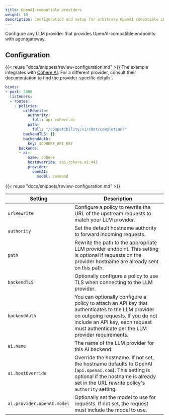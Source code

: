 ```yaml
---
title: OpenAI-compatible providers
weight: 10
description: Configuration and setup for arbitrary OpenAI compatible LLM providers
---
```


Configure any LLM provider that provides OpenAI-compatible endpoints with agentgateway.

## Configuration

{{< reuse "docs/snippets/review-configuration.md" >}} The example integrates with [Cohere AI](https://cohere.com/). For a different provider, consult their documentation to find the provider-specific details.

```yaml
binds:
- port: 3000
  listeners:
  - routes:
    - policies:
        urlRewrite:
          authority:
            full: api.cohere.ai
          path:
            full: "/compatibility/v1/chat/completions"
        backendTLS: {}
        backendAuth:
          key: $COHERE_API_KEY
      backends:
      - ai:
          name: cohere
          hostOverride: api.cohere.ai:443
          provider:
            openAI:
              model: command
```

{{< reuse "docs/snippets/review-configuration.md" >}}

| Setting | Description |
|---------|-------------|
| `urlRewrite` | Configure a policy to rewrite the URL of the upstream requests to match your LLM provider. |
| `authority` | Set the default hostname authority to forward incoming requests. |
| `path` | Rewrite the path to the appropriate LLM provider endpoint. This setting is optional if requests on the provider hostname are already sent on this path. |
| `backendTLS` | Optionally configure a policy to use TLS when connecting to the LLM provider. |
| `backendAuth` | You can optionally configure a policy to attach an API key that authenticates to the LLM provider on outgoing requests. If you do not include an API key, each request must authenticate per the LLM provider requirements. |
| `ai.name` | The name of the LLM provider for this AI backend. |
| `ai.hostOverride` | Override the hostname. If not set, the hostname defaults to OpenAI (`api.openai.com`). This setting is optional if the hostname is already set in the URL rewrite policy's `authority` setting. |
| `ai.provider.openAI.model` | Optionally set the model to use for requests. If not set, the request must include the model to use. |
